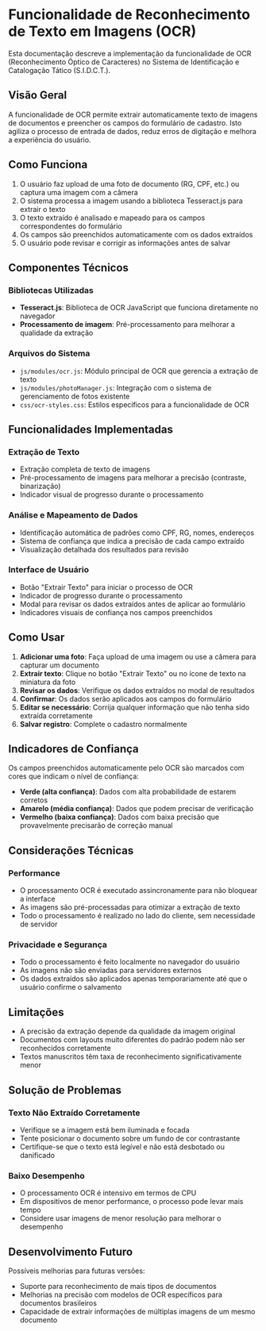 # Funcionalidade de Reconhecimento de Texto em Imagens (OCR)

Esta documentação descreve a implementação da funcionalidade de OCR (Reconhecimento Óptico de Caracteres) no Sistema de Identificação e Catalogação Tático (S.I.D.C.T.).

## Visão Geral

A funcionalidade de OCR permite extrair automaticamente texto de imagens de documentos e preencher os campos do formulário de cadastro. Isto agiliza o processo de entrada de dados, reduz erros de digitação e melhora a experiência do usuário.

## Como Funciona

1. O usuário faz upload de uma foto de documento (RG, CPF, etc.) ou captura uma imagem com a câmera
2. O sistema processa a imagem usando a biblioteca Tesseract.js para extrair o texto
3. O texto extraído é analisado e mapeado para os campos correspondentes do formulário
4. Os campos são preenchidos automaticamente com os dados extraídos
5. O usuário pode revisar e corrigir as informações antes de salvar

## Componentes Técnicos

### Bibliotecas Utilizadas

- **Tesseract.js**: Biblioteca de OCR JavaScript que funciona diretamente no navegador
- **Processamento de imagem**: Pré-processamento para melhorar a qualidade da extração

### Arquivos do Sistema

- `js/modules/ocr.js`: Módulo principal de OCR que gerencia a extração de texto
- `js/modules/photoManager.js`: Integração com o sistema de gerenciamento de fotos existente
- `css/ocr-styles.css`: Estilos específicos para a funcionalidade de OCR

## Funcionalidades Implementadas

### Extração de Texto

- Extração completa de texto de imagens
- Pré-processamento de imagens para melhorar a precisão (contraste, binarização)
- Indicador visual de progresso durante o processamento

### Análise e Mapeamento de Dados

- Identificação automática de padrões como CPF, RG, nomes, endereços
- Sistema de confiança que indica a precisão de cada campo extraído
- Visualização detalhada dos resultados para revisão

### Interface de Usuário

- Botão "Extrair Texto" para iniciar o processo de OCR
- Indicador de progresso durante o processamento
- Modal para revisar os dados extraídos antes de aplicar ao formulário
- Indicadores visuais de confiança nos campos preenchidos

## Como Usar

1. **Adicionar uma foto**: Faça upload de uma imagem ou use a câmera para capturar um documento
2. **Extrair texto**: Clique no botão "Extrair Texto" ou no ícone de texto na miniatura da foto
3. **Revisar os dados**: Verifique os dados extraídos no modal de resultados
4. **Confirmar**: Os dados serão aplicados aos campos do formulário
5. **Editar se necessário**: Corrija qualquer informação que não tenha sido extraída corretamente
6. **Salvar registro**: Complete o cadastro normalmente

## Indicadores de Confiança

Os campos preenchidos automaticamente pelo OCR são marcados com cores que indicam o nível de confiança:

- **Verde (alta confiança)**: Dados com alta probabilidade de estarem corretos
- **Amarelo (média confiança)**: Dados que podem precisar de verificação
- **Vermelho (baixa confiança)**: Dados com baixa precisão que provavelmente precisarão de correção manual

## Considerações Técnicas

### Performance

- O processamento OCR é executado assincronamente para não bloquear a interface
- As imagens são pré-processadas para otimizar a extração de texto
- Todo o processamento é realizado no lado do cliente, sem necessidade de servidor

### Privacidade e Segurança

- Todo o processamento é feito localmente no navegador do usuário
- As imagens não são enviadas para servidores externos
- Os dados extraídos são aplicados apenas temporariamente até que o usuário confirme o salvamento

## Limitações

- A precisão da extração depende da qualidade da imagem original
- Documentos com layouts muito diferentes do padrão podem não ser reconhecidos corretamente
- Textos manuscritos têm taxa de reconhecimento significativamente menor

## Solução de Problemas

### Texto Não Extraído Corretamente

- Verifique se a imagem está bem iluminada e focada
- Tente posicionar o documento sobre um fundo de cor contrastante
- Certifique-se que o texto está legível e não está desbotado ou danificado

### Baixo Desempenho

- O processamento OCR é intensivo em termos de CPU
- Em dispositivos de menor performance, o processo pode levar mais tempo
- Considere usar imagens de menor resolução para melhorar o desempenho

## Desenvolvimento Futuro

Possíveis melhorias para futuras versões:

- Suporte para reconhecimento de mais tipos de documentos
- Melhorias na precisão com modelos de OCR específicos para documentos brasileiros
- Capacidade de extrair informações de múltiplas imagens de um mesmo documento
